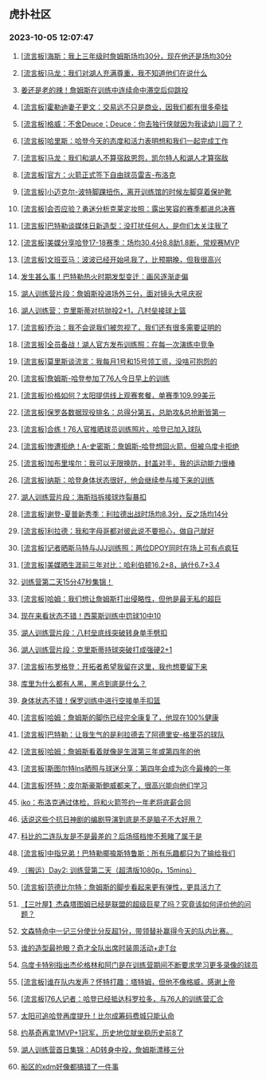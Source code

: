 ## 虎扑社区 
### 2023-10-05 12:07:47

1. [[流言板]海斯：我上三年级时詹姆斯场均30分，现在他还是场均30分](https://bbs.hupu.com/62343016.html)

2. [[流言板]马龙：我们对湖人充满尊重，我不知道他们在说什么](https://bbs.hupu.com/62342047.html)

3. [姜还是老的辣！詹姆斯在训练中连续命中滞空后仰跳投](https://bbs.hupu.com/62342717.html)

4. [[流言板]霍勒迪妻子更文：交易远不只是商业，因我们都有很多牵挂](https://bbs.hupu.com/62342187.html)

5. [[流言板]格威：不舍Deuce；Deuce：你去独行侠就因为我读幼儿园了？](https://bbs.hupu.com/62342614.html)

6. [[流言板]哈里斯：哈登今天的态度和活力表明想和我们一起完成工作](https://bbs.hupu.com/62341548.html)

7. [[流言板]马龙：我们和湖人不算宿敌恩怨，凯尔特人和湖人才算宿敌](https://bbs.hupu.com/62342256.html)

8. [[流言板]官方：火箭正式签下自由球员雷吉-布洛克](https://bbs.hupu.com/62343299.html)

9. [[流言板]小迈克尔-波特脚踝扭伤，离开训练馆的时候左脚穿着保护靴](https://bbs.hupu.com/62342002.html)

10. [[流言板]会否应验？勇迷分析克莱定妆照：露出笑容的赛季都进总决赛](https://bbs.hupu.com/62344112.html)

11. [[流言板]巴特勒谈媒体日新造型：没打扰任何人，是你们太关注我了](https://bbs.hupu.com/62342229.html)

12. [[流言板]美媒分享哈登17-18赛季：场均30.4分8.8助1.8断，常规赛MVP](https://bbs.hupu.com/62343654.html)

13. [[流言板]文班亚马：波波已经开始吼我了，比预期晚，但我很高兴](https://bbs.hupu.com/62341995.html)

14. [发生甚么事！巴特勒热火时期发型变迁：画风逐渐走偏](https://bbs.hupu.com/62344150.html)

15. [湖人训练营片段：詹姆斯投进场外三分，面对镜头大吼庆祝](https://bbs.hupu.com/62341923.html)

16. [湖人训练营：克里斯蒂对抗抛投2+1，八村垒接球上篮](https://bbs.hupu.com/62342606.html)

17. [[流言板]乔治：我不会说我们被忽视了，我们还有很多需要证明的](https://bbs.hupu.com/62343961.html)

18. [[流言板]全员备战！湖人官方发布训练照：在每一次演练中竞争](https://bbs.hupu.com/62342431.html)

19. [[流言板]莫里斯谈流言：我每月1号和15号领工资，没啥可抱怨的](https://bbs.hupu.com/62343574.html)

20. [[流言板]詹姆斯-哈登参加了76人今日早上的训练](https://bbs.hupu.com/62339906.html)

21. [[流言板]价格如何？太阳提供线上观赛套餐，单赛季109.99美元](https://bbs.hupu.com/62341882.html)

22. [[流言板]保罗各数据现役排名：总得分第五，总助攻&总抢断皆第一](https://bbs.hupu.com/62343493.html)

23. [[流言板]合练！76人官推晒球员训练照片，哈登已加入球队](https://bbs.hupu.com/62341276.html)

24. [[流言板]惨遭拒绝！A-史密斯：詹姆斯-哈登想回火箭，但被乌度卡拒绝](https://bbs.hupu.com/62339537.html)

25. [[流言板]加布里埃尔：我可以无限换防，封盖对手，我的运动能力很棒](https://bbs.hupu.com/62342922.html)

26. [[流言板]纳斯：哈登身体状态很好，他会继续参与接下来的训练](https://bbs.hupu.com/62341478.html)

27. [湖人训练营片段：海斯挡拆接球炸裂暴扣](https://bbs.hupu.com/62341836.html)

28. [[流言板]谢登-夏普新秀季：利拉德出战时场均8.3分，反之场均14分](https://bbs.hupu.com/62343635.html)

29. [[流言板]利拉德：我和字母哥都对彼此说不要担心，做自己就好](https://bbs.hupu.com/62343896.html)

30. [[流言板]记者晒斯马特与JJJ训练照：两位DPOY同时在场上可有点疯狂](https://bbs.hupu.com/62343939.html)

31. [[流言板]美媒晒生涯前三年对比：哈利伯顿16.2+8，纳什6.7+3.4](https://bbs.hupu.com/62343592.html)

32. [训练营第二天15分47秒集锦！](https://bbs.hupu.com/62342055.html)

33. [[流言板]哈姆：我们想让詹姆斯打出侵略性，但他是最无私的超巨](https://bbs.hupu.com/62344207.html)

34. [现在来看状态不错！西蒙斯训练中罚球10中10](https://bbs.hupu.com/62341514.html)

35. [湖人训练营片段：八村垒底线突破转身单手劈扣](https://bbs.hupu.com/62341872.html)

36. [湖人训练营片段：克里斯蒂持球突破打成强硬2+1](https://bbs.hupu.com/62341910.html)

37. [[流言板]布罗格登：开拓者希望我留在这里，我也想要留下来](https://bbs.hupu.com/62343149.html)

38. [库里为什么都有人黑，黑点到底是什么？](https://bbs.hupu.com/62343757.html)

39. [身体状态不错！保罗训练中进行空接单手扣篮](https://bbs.hupu.com/62341377.html)

40. [[流言板]哈姆：詹姆斯的脚伤已经完全康复了，他现在100%健康](https://bbs.hupu.com/62341559.html)

41. [[流言板]巴特勒：让我生气的是利拉德去了阿德里安-格里芬的球队](https://bbs.hupu.com/62340164.html)

42. [[流言板]哈姆：詹姆斯看着就像是生涯第三年或第四年的他](https://bbs.hupu.com/62341718.html)

43. [[流言板]斯图尔特Ins晒照与球迷分享：第四年会成为迄今最棒的一年](https://bbs.hupu.com/62342952.html)

44. [[流言板]怀特：皮尔斯豪斯鲍威都来了，很高兴能向他们学习](https://bbs.hupu.com/62343124.html)

45. [iko：布洛克通过体检，将和火箭签约一年老将底薪合同](https://bbs.hupu.com/62342149.html)

46. [话说这些个抗日神剧的编剧导演到底是不是脑子不大好用？](https://bbs.hupu.com/62343305.html)

47. [科比的二连队友是不是最差的？后场搭档惨不惹睹了属于是](https://bbs.hupu.com/62343761.html)

48. [[流言板]中指兄弟！巴特勒揶揄斯特鲁斯：所有乐趣都只为了输给我们](https://bbs.hupu.com/62343999.html)

49. [（搬运）Day2: 训练营第二天（超清版1080p，15mins）](https://bbs.hupu.com/62343065.html)

50. [[流言板]范德比尔特：詹姆斯的脚步看起来更有弹性，更具活力了](https://bbs.hupu.com/62341809.html)

51. [【三叶屋】杰森塔图姆已经是联盟的超级巨星了吗？究竟该如何评价他的问题？](https://bbs.hupu.com/62342340.html)

52. [文森特命中一记三分使比分反超1分，带领替补赢得今天的队内比赛。 ​​​](https://bbs.hupu.com/62342946.html)

53. [谁的造型最抢眼？奇才全队出席时装周活动+走T台](https://bbs.hupu.com/62343879.html)

54. [乌度卡特别指出杰伦格林和阿门是在训练营期间不断要求学习更多录像的球员](https://bbs.hupu.com/62342250.html)

55. [[流言板]谁在队内发声？怀特打趣：塔特姆，但他不像格威，感谢上帝](https://bbs.hupu.com/62342080.html)

56. [[流言板]76人记者：哈登已经抵达科罗拉多，与76人的训练营汇合](https://bbs.hupu.com/62338012.html)

57. [太阳可追哈登再度提升！比尔成筹码费城只能认命](https://bbs.hupu.com/62342587.html)

58. [约基奇再拿1MVP+1冠军，历史地位就坐稳历史前8了](https://bbs.hupu.com/62343566.html)

59. [湖人训练营首日集锦：AD转身中投，詹姆斯漂移三分](https://bbs.hupu.com/62334344.html)

60. [船区的xdm好像都搞错了一件事](https://bbs.hupu.com/62343716.html)

